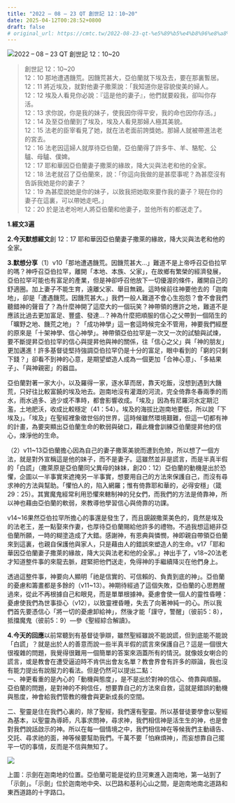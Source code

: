 ```yaml
---
title: "2022 – 08 – 23 QT 創世記 12：10~20"
date: 2025-04-12T00:28:52+0800
draft: false
# original_url: https://cmtc.tw/2022-08-23-qt-%e5%89%b5%e4%b8%96%e8%a8%98-12%ef%bc%9a1020
---
```


![2022 – 08 – 23 QT 創世記 12：10\~20](/images/qt.jpg  "2022 – 08 – 23 QT 創世記 12：10\~20")

> 創世記 12：10\~20  
> 12：10 那地遭遇饑荒。因饑荒甚大，亞伯蘭就下埃及去，要在那裏暫居。  
> 12：11 將近埃及，就對他妻子撒萊說：「我知道你是容貌俊美的婦人。  
> 12：12 埃及人看見你必說：『這是他的妻子』，他們就要殺我，卻叫你存活。  
> 12：13 求你說，你是我的妹子，使我因你得平安，我的命也因你存活。」  
> 12：14 及至亞伯蘭到了埃及，埃及人看見那婦人極其美貌。  
> 12：15 法老的臣宰看見了她，就在法老面前誇獎她。那婦人就被帶進法老的宮去。  
> 12：16 法老因這婦人就厚待亞伯蘭，亞伯蘭得了許多牛、羊、駱駝、公驢、母驢、僕婢。  
> 12：17 耶和華因亞伯蘭妻子撒萊的緣故，降大災與法老和他的全家。  
> 12：18 法老就召了亞伯蘭來，說：「你這向我做的是甚麼事呢？為甚麼沒有告訴我她是你的妻子？  
> 12：19 為甚麼說她是你的妹子，以致我把她取來要作我的妻子？現在你的妻子在這裏，可以帶她走吧。」  
> 12：20 於是法老吩咐人將亞伯蘭和他妻子，並他所有的都送走了。

**1.經文3遍**

**2.今天默想經文**創 12：17 耶和華因亞伯蘭妻子撒萊的緣故，降大災與法老和他的全家。

**3.默想分享**（1）v10「那地遭遇饑荒。因饑荒甚大…」難道不是上帝呼召亞伯拉罕的嗎？神呼召亞伯拉罕，離開「本地、本族、父家」，在故鄉有繁榮的經濟發展，亞伯拉罕可能也有富足的產業，但是神卻呼召他放下一切優渥的條件，離開自己的舒適圈。加上妻子不能生育，遠離父家、舉目無親。這時候前往神要他去的「迦南地」，卻是「遭遇饑荒。因饑荒甚大。」我們一般人難道不會心生抱怨？會不會我們聽錯神的聲音了？為什麼神開了這麼大的一個玩笑？神帶領的應許之地，難道不是應該比過去更加富足、豐盛、發達…？神為什麼把順服的信心之父帶到一個陌生的「曠野之地、饑荒之地」？「成功神學」這一套這時候完全不管用，神要我們經歷的原來是「十架神學、信心神學」。神帶領亞伯拉罕是一次又一次的試驗與試煉，要不斷提昇亞伯拉罕的信心與提昇他與神的關係，往「信心之父」與「神的朋友」更加邁進！許多基督徒堅持強調亞伯拉罕仍是十分的富足，眼中看到的「窮的只剩下錢？」卻看不到神的心意，是期望塑造人成為一個更加「合神心意」、「多結果子」、「與神親密」的器皿。

亞伯蘭對著一家大小，以及羅得一家，逐水草而居，靠天吃飯，沒想到遇到大饑荒，只好往比較富饒的埃及地去。迦南地沒有灌溉的河流，完全倚靠冬春兩季的雨水，雨水過多、過少或不準時，都會影響收成。「埃及」因為有尼羅河水定期氾濫，土地肥沃，收成比較穩定（41：54）。埃及的海拔比迦南地要低，所以說「下埃及」。「埃及」在聖經裡象徵世俗的世界，這時候雖然環境艱難，但這一切都有神的計畫，為要突顯出亞伯蘭生命的軟弱與破口，藉此機會訓練亞伯蘭提昇他的信心，煉淨他的生命。

（2）v11\~13亞伯蘭擔心因為自己的妻子撒萊美貌而遭到危險，所以想了一個方法，就是對外宣稱這是他的妹子，而不是妻子。這雖然並非是謊言，而是半真半假的「白謊」（撒萊原是亞伯蘭同父異母的妹妹，創20：12）亞伯蘭的動機是出於恐懼，企圖以一半事實來遮掩另一半事實，想要用自己的方法來保護自己，而沒有尋求神的方法與幫助。「懼怕人的，陷入網羅；惟有倚靠耶和華的，必得安穩」（箴29：25）。其實魔鬼經常利用恐懼來轄制神的兒女們，而我們的方法是倚靠神，所以神也藉由亞伯蘭的軟弱，來教導他學習信心與倚靠的功課。

v14\~16果然亞伯拉罕所擔心的事還是發生了，而且覬覦撒萊美色的，竟然是埃及的法老王，差一點娶來作妻，也厚待亞伯蘭賜給他許多的禮物。不過我想這絕非亞伯蘭所願，一時的糊塗造成了大錯。感謝神，有恩典與憐憫，神即親自帶領亞伯蘭來到這裏，也親自保護他與家人，只是藉由人的錯誤來塑造人的生命。v17「耶和華因亞伯蘭妻子撒萊的緣故，降大災與法老和他的全家。」神出手了，v18\~20法老才知道整件事的來龍去脈，趕緊把他們送走，免得神的手繼續降災在他們身上。

透過這整件事，神要向人顯明「祂是信實的、可信賴的、負責到底的神」。亞伯蘭的憂慮和籌畫都是多餘的（v11\~13）。神期待經過了這個失敗，亞伯蘭的心思甦醒過來，從此不再根據自己和眼見，而是單單根據神。憂慮會使一個人的靈性昏睡：憂慮使我們為世事掛心（v12），以致靈裡昏睡，失去了向著神純一的心。所以我們首先要憑信心「將一切的憂慮卸給神」，然後才能「謹守，警醒」（彼前5：8），抵擋魔鬼（彼前5：9）—參《聖經綜合解讀》。

**4.今天的回應**以前常聽到有基督徒爭辯，雖然聖經雖說不能說謊，但到底能不能說「白謊」？就是出於人的善意而說一些半真半假的謊言來保護自己？這是一個很大很複雜的問題，我覺得很難用一個簡單的答案來涵蓋所有的情況。就像妓女喇合的謊言，或是教會在遭受逼迫時不肯供出會友名單？教會界會有許多的辯論，我也沒有能力提出有說服力的看法。但是仍然可以提出二點：  
一、神更看重的是內心的「動機與態度」，是不是出於對神的信心、倚靠與順服。亞伯蘭的問題，是對神的不夠信任，想要靠自己的方法來自救，這就是錯誤的動機與態度，神會給我們管教的機會與更新成長的空間。

二、聖靈是住在我們心裏的，除了聖經，我們還有聖靈。所以基督徒要學會以聖經為基本，以聖靈為導師，凡事求問神，尋求神，我們相信神是活生生的神，也是會對我們說話啟示的神。所以在每一個情境之中，我們相信神在等候我們主動禱告、交託、尋求祂的面，神等候要幫助我們。千萬不要「怕麻煩神」，而妄想靠自己擺平一切的事情，反而是不信與無知了。

![](/images/shechem.jpg)

上圖：示劍在迦南地的位置。亞伯蘭可能是從約旦河東進入迦南地，第一站到了「示劍」。「示劍」位於迦南地中央、以巴路和基利心山之間，是迦南地南北道路和東西道路的十字路口。